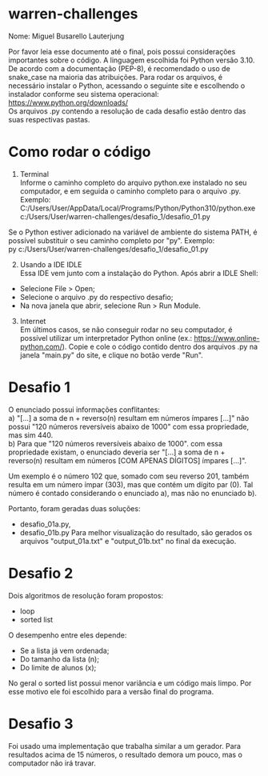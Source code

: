 # warren-challenges
Nome: Miguel Busarello Lauterjung  

Por favor leia esse documento até o final, pois possui considerações importantes sobre o código. A linguagem escolhida foi Python versão 3.10. De acordo com a documentação (PEP-8), é recomendado o uso de snake_case na maioria das atribuições.
Para rodar os arquivos, é necessário instalar o Python, acessando o seguinte site e escolhendo o instalador conforme seu sistema operacional:  
https://www.python.org/downloads/  
Os arquivos .py contendo a resolução de cada desafio estão dentro das suas respectivas pastas.

# Como rodar o código
1) Terminal  
Informe o caminho completo do arquivo python.exe instalado no seu computador, e em seguida o caminho completo para o arquivo .py. Exemplo:  
C:/Users/User/AppData/Local/Programs/Python/Python310/python.exe c:/Users/User/warren-challenges/desafio_1/desafio_01.py  
  
Se o Python estiver adicionado na variável de ambiente do sistema PATH, é possível substituir o seu caminho completo por "py". Exemplo:  
py c:/Users/User/warren-challenges/desafio_1/desafio_01.py

2) Usando a IDE IDLE  
Essa IDE vem junto com a instalação do Python. Após abrir a IDLE Shell:
- Selecione File > Open;
- Selecione o arquivo .py do respectivo desafio;
- Na nova janela que abrir, selecione Run > Run Module.

3) Internet  
Em últimos casos, se não conseguir rodar no seu computador, é possível utilizar um interpretador Python online (ex.: https://www.online-python.com/). Copie e cole o código contido dentro dos arquivos .py na janela "main.py" do site, e clique no botão verde "Run".

# Desafio 1
O enunciado possui informações conflitantes:  
a) "[...] a soma de n + reverso(n) resultam em números ímpares [...]" não possui "120 números reversíveis abaixo de 1000" com essa propriedade, mas sim 440.  
b) Para que "120 números reversíveis abaixo de 1000". com essa propriedade existam, o enunciado deveria ser "[...] a soma de n + reverso(n) resultam em números [COM APENAS DÍGITOS] ímpares [...]".  

Um exemplo é o número 102 que, somado com seu reverso 201, também resulta em um número ímpar (303), mas que contém um dígito par (0). Tal número é contado considerando o enunciado a), mas não no enunciado b).  
  
Portanto, foram geradas duas soluções:
- desafio_01a.py, 
- desafio_01b.py
Para melhor visualização do resultado, são gerados os arquivos "output_01a.txt" e "output_01b.txt" no final da execução.

# Desafio 2
Dois algoritmos de resolução foram propostos:
- loop
- sorted list
  
O desempenho entre eles depende:
- Se a lista já vem ordenada;
- Do tamanho da lista (n);
- Do limite de alunos (x);
  
No geral o sorted list possui menor variância e um código mais limpo. Por esse motivo ele foi escolhido para a versão final do programa.

# Desafio 3
Foi usado uma implementação que trabalha similar a um gerador. Para resultados acima de 15 números, o resultado demora um pouco, mas o computador não irá travar.